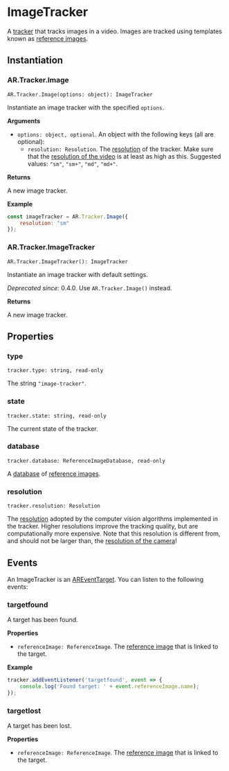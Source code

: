 # ImageTracker

A [tracker](tracker.md) that tracks images in a video. Images are tracked using templates known as [reference images](reference-image.md).

## Instantiation

### AR.Tracker.Image

`AR.Tracker.Image(options: object): ImageTracker`

Instantiate an image tracker with the specified `options`.

**Arguments**

* `options: object, optional`. An object with the following keys (all are optional):
    * `resolution: Resolution`. The [resolution](resolution.md) of the tracker. Make sure that the [resolution of the video](camera-source.md) is at least as high as this. Suggested values: `"sm"`, `"sm+"`, `"md"`, `"md+"`.

**Returns**

A new image tracker.

**Example**

```js
const imageTracker = AR.Tracker.Image({
    resolution: "sm"
});
```

### AR.Tracker.ImageTracker

`AR.Tracker.ImageTracker(): ImageTracker`

Instantiate an image tracker with default settings.

*Deprecated since:* 0.4.0. Use `AR.Tracker.Image()` instead.

**Returns**

A new image tracker.

## Properties

### type

`tracker.type: string, read-only`

The string `"image-tracker"`.

### state

`tracker.state: string, read-only`

The current state of the tracker.

### database

`tracker.database: ReferenceImageDatabase, read-only`

A [database](reference-image-database.md) of [reference images](reference-image.md).

### resolution

`tracker.resolution: Resolution`

The [resolution](resolution.md) adopted by the computer vision algorithms implemented in the tracker. Higher resolutions improve the tracking quality, but are computationally more expensive. Note that this resolution is different from, and should not be larger than, the [resolution of the camera](camera-source.md#resolution)!

## Events

An ImageTracker is an [AREventTarget](ar-event-target.md). You can listen to the following events:

### targetfound

A target has been found.

**Properties**

* `referenceImage: ReferenceImage`. The [reference image](reference-image.md) that is linked to the target.

**Example**

```js
tracker.addEventListener('targetfound', event => {
    console.log('Found target: ' + event.referenceImage.name);
});
```

### targetlost

A target has been lost.

**Properties**

* `referenceImage: ReferenceImage`. The [reference image](reference-image.md) that is linked to the target.